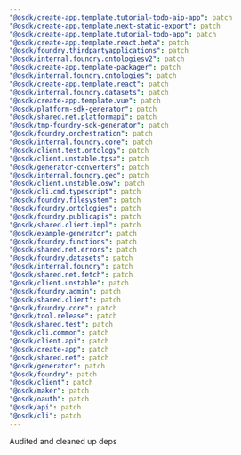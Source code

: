 ```yaml
---
"@osdk/create-app.template.tutorial-todo-aip-app": patch
"@osdk/create-app.template.next-static-export": patch
"@osdk/create-app.template.tutorial-todo-app": patch
"@osdk/create-app.template.react.beta": patch
"@osdk/foundry.thirdpartyapplications": patch
"@osdk/internal.foundry.ontologiesv2": patch
"@osdk/create-app.template-packager": patch
"@osdk/internal.foundry.ontologies": patch
"@osdk/create-app.template.react": patch
"@osdk/internal.foundry.datasets": patch
"@osdk/create-app.template.vue": patch
"@osdk/platform-sdk-generator": patch
"@osdk/shared.net.platformapi": patch
"@osdk/tmp-foundry-sdk-generator": patch
"@osdk/foundry.orchestration": patch
"@osdk/internal.foundry.core": patch
"@osdk/client.test.ontology": patch
"@osdk/client.unstable.tpsa": patch
"@osdk/generator-converters": patch
"@osdk/internal.foundry.geo": patch
"@osdk/client.unstable.osw": patch
"@osdk/cli.cmd.typescript": patch
"@osdk/foundry.filesystem": patch
"@osdk/foundry.ontologies": patch
"@osdk/foundry.publicapis": patch
"@osdk/shared.client.impl": patch
"@osdk/example-generator": patch
"@osdk/foundry.functions": patch
"@osdk/shared.net.errors": patch
"@osdk/foundry.datasets": patch
"@osdk/internal.foundry": patch
"@osdk/shared.net.fetch": patch
"@osdk/client.unstable": patch
"@osdk/foundry.admin": patch
"@osdk/shared.client": patch
"@osdk/foundry.core": patch
"@osdk/tool.release": patch
"@osdk/shared.test": patch
"@osdk/cli.common": patch
"@osdk/client.api": patch
"@osdk/create-app": patch
"@osdk/shared.net": patch
"@osdk/generator": patch
"@osdk/foundry": patch
"@osdk/client": patch
"@osdk/maker": patch
"@osdk/oauth": patch
"@osdk/api": patch
"@osdk/cli": patch
---
```


Audited and cleaned up deps
